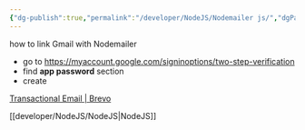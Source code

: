 ```yaml
---
{"dg-publish":true,"permalink":"/developer/NodeJS/Nodemailer js/","dgPassFrontmatter":true}
---
```


how to link Gmail with Nodemailer

- go to https://myaccount.google.com/signinoptions/two-step-verification
- find **app password** section
- create 

[Transactional Email | Brevo](https://www.brevo.com/products/transactional-email/)

[[developer/NodeJS/NodeJS\|NodeJS]]